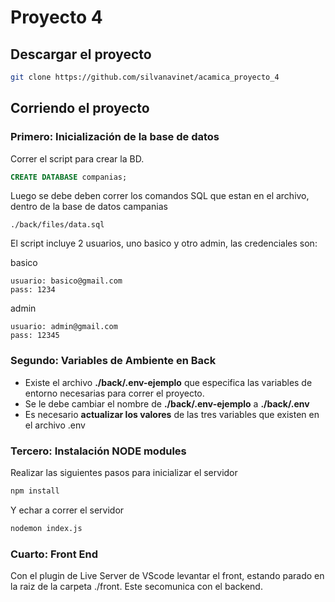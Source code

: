 # Proyecto 4

## Descargar el proyecto

```bash
git clone https://github.com/silvanavinet/acamica_proyecto_4
```

## Corriendo el proyecto

### Primero: Inicialización de la base de datos
Correr el script para crear la BD.

```sql
CREATE DATABASE companias;
```

Luego se debe deben correr los comandos SQL que estan en el archivo, dentro de la base de datos campanias 

```
./back/files/data.sql
```

El script incluye 2 usuarios, uno basico y otro admin, las credenciales son:

basico

```
usuario: basico@gmail.com
pass: 1234
```

admin

```
usuario: admin@gmail.com
pass: 12345
```


### Segundo:  Variables de Ambiente en Back

- Existe el archivo **./back/.env-ejemplo** que especifica las variables de entorno necesarias para correr el proyecto.
- Se le debe cambiar el nombre de **./back/.env-ejemplo** a **./back/.env**
- Es necesario **actualizar los valores** de las tres variables que existen en el archivo .env

### Tercero:  Instalación NODE modules 

Realizar las siguientes pasos para inicializar el servidor

```bash
npm install
```

Y echar a correr el servidor

```bash
nodemon index.js 
```

###  Cuarto: Front End

Con el plugin de Live Server de VScode levantar el front, estando parado en la raiz de la
carpeta ./front. Este secomunica con el backend.